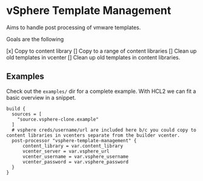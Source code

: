 # vSphere Template Management

Aims to handle post processing of vmware templates.

Goals are the following

[x] Copy to content library
[] Copy to a range of content libraries
[] Clean up old templates in vcenter
[] Clean up old templates in content libraries.

## Examples

Check out the `examples/` dir for a complete example. With HCL2 we can fit a basic overview in a snippet.

```hcl
build {
  sources = [
    "source.vsphere-clone.example"
  ]
  # vsphere creds/username/url are included here b/c you could copy to content libraries in vcenters separate from the builder vcenter.
  post-processor "vsphere-template-management" {
      content_library = var.content_library
      vcenter_server = var.vsphere_url
      vcenter_username = var.vsphere_username
      vcenter_password = var.vsphere_password
  }
}
```
